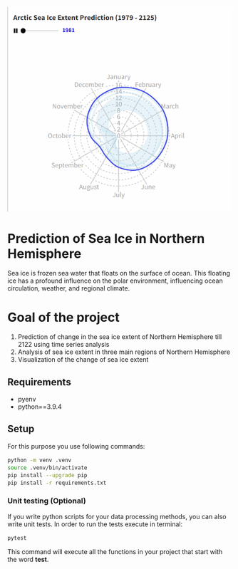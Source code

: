 ![](sea_ice.gif)


# Prediction of Sea Ice in Northern Hemisphere

Sea ice is frozen sea water that floats on the surface of ocean. This floating ice has a profound influence on the polar environment, influencing ocean circulation, weather, and regional climate.

# Goal of the project

1. Prediction of change in the sea ice extent of Northern Hemisphere till 2122 using time series analysis
2. Analysis of sea ice extent in three main regions of Northern Hemisphere
3. Visualization of the change of sea ice extent

## Requirements

- pyenv
- python==3.9.4

## Setup

For this purpose you use following commands:

```bash
python -m venv .venv
source .venv/bin/activate
pip install --upgrade pip
pip install -r requirements.txt
```

### Unit testing (Optional)

If you write python scripts for your data processing methods, you can also write unit tests. In order to run the tests execute in terminal:

```bash
pytest
```

This command will execute all the functions in your project that start with the word **test**.
